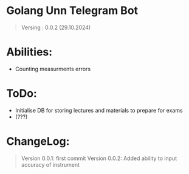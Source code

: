 # Golang Unn Telegram Bot
> Versing : 0.0.2 (29.10.2024)

# Abilities:
- Counting measurments errors

# ToDo:

  - Initialise DB for storing lectures and materials to prepare for exams
  - (???)

# ChangeLog:

> Version 0.0.1: first commit
> Version 0.0.2: Added ability to input accuracy of instrument 